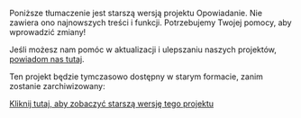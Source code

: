 Poniższe tłumaczenie jest starszą wersją projektu Opowiadanie. Nie zawiera ono najnowszych treści i funkcji. Potrzebujemy Twojej pomocy, aby wprowadzić zmiany!

Jeśli możesz nam pomóc w aktualizacji i ulepszaniu naszych projektów, [powiadom nas tutaj](http://rpf.io/translators).

Ten projekt będzie tymczasowo dostępny w starym formacie, zanim zostanie zarchiwizowany:

[Kliknij tutaj, aby zobaczyć starszą wersję tego projektu](images/tell-a-story.pdf)

